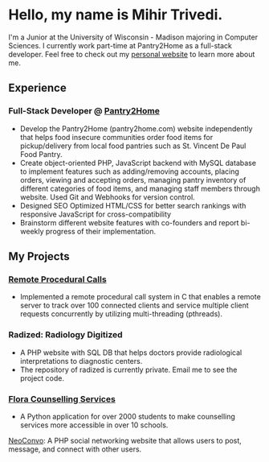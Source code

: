 # Hello, my name is Mihir Trivedi.
I'm a Junior at the University of Wisconsin - Madison majoring in Computer Sciences. I currently work part-time at Pantry2Home as a full-stack developer. Feel free to check out my [personal website](https://mihirtrivedi.com) to learn more about me.

## Experience
### Full-Stack Developer @ [Pantry2Home](https://pantry2home.com)
- Develop the Pantry2Home (pantry2home.com) website independently that helps food insecure communities order food items for pickup/delivery from local food pantries such as St. Vincent De Paul Food Pantry.
- Create object-oriented PHP, JavaScript backend with MySQL database to implement features such as adding/removing accounts, placing orders, viewing and accepting orders, managing pantry inventory of different categories of food items, and managing staff members through website. Used Git and Webhooks for version control.
- Designed SEO Optimized HTML/CSS for better search rankings with responsive JavaScript for cross-compatibility
- Brainstorm different website features with co-founders and report bi-weekly progress of their implementation.

## My Projects
### [Remote Procedural Calls](https://github.com/m-trivedi/remote-procedural-calls)
- Implemented a remote procedural call system in C that enables a remote server to track over 100 connected clients and service multiple client requests concurrently by utilizing multi-threading (pthreads).

### Radized: Radiology Digitized
- A PHP website with SQL DB that helps doctors provide radiological interpretations to diagnostic centers.
- The repository of radized is currently private. Email me to see the project code.

### [Flora Counselling Services](https://github.com/m-trivedi/flora)
- A Python application for over 2000 students to make counselling services more accessible in over 10 schools.

[NeoConvo](https://github.com/m-trivedi/neoconvo): A PHP social networking website that allows users to post, message, and connect with other users.

<!--
**truvsere/truvsere** is a ✨ _special_ ✨ repository because its `README.md` (this file) appears on your GitHub profile.

Here are some ideas to get you started:

- 🔭 I’m currently working on ...
- 🌱 I’m currently learning ...
- 👯 I’m looking to collaborate on ...
- 🤔 I’m looking for help with ...
- 💬 Ask me about ...
- 📫 How to reach me: ...
- 😄 Pronouns: ...
- ⚡ Fun fact: ...
-->
